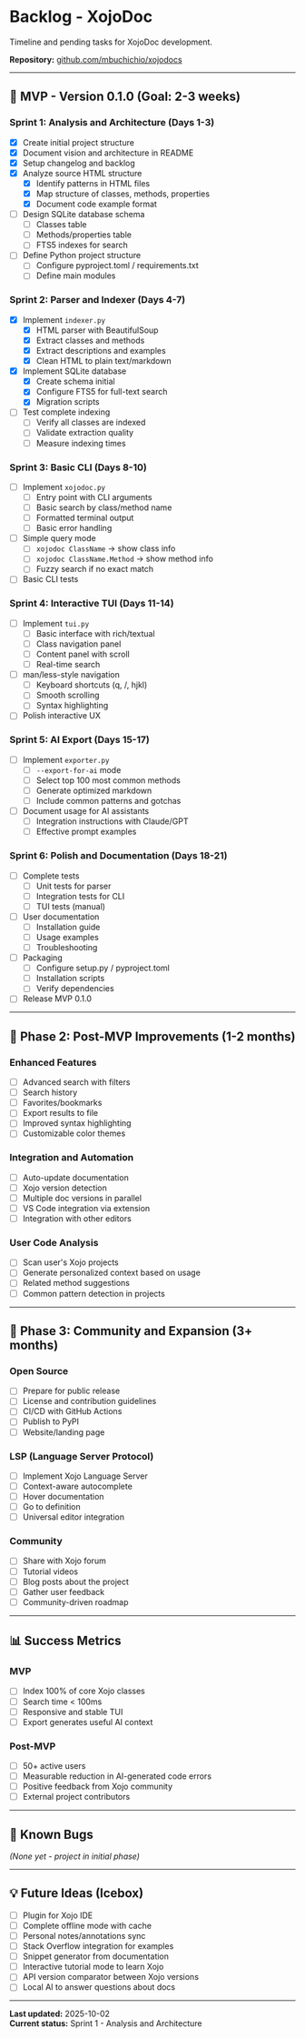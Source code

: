 # Backlog - XojoDoc

Timeline and pending tasks for XojoDoc development.

**Repository:** [github.com/mbuchichio/xojodocs](https://github.com/mbuchichio/xojodocs)

---

## 🎯 MVP - Version 0.1.0 (Goal: 2-3 weeks)

### Sprint 1: Analysis and Architecture (Days 1-3)
- [x] Create initial project structure
- [x] Document vision and architecture in README
- [x] Setup changelog and backlog
- [x] Analyze source HTML structure
  - [x] Identify patterns in HTML files
  - [x] Map structure of classes, methods, properties
  - [x] Document code example format
- [ ] Design SQLite database schema
  - [ ] Classes table
  - [ ] Methods/properties table
  - [ ] FTS5 indexes for search
- [ ] Define Python project structure
  - [ ] Configure pyproject.toml / requirements.txt
  - [ ] Define main modules

### Sprint 2: Parser and Indexer (Days 4-7)
- [x] Implement `indexer.py`
  - [x] HTML parser with BeautifulSoup
  - [x] Extract classes and methods
  - [x] Extract descriptions and examples
  - [x] Clean HTML to plain text/markdown
- [x] Implement SQLite database
  - [x] Create schema initial
  - [x] Configure FTS5 for full-text search
  - [x] Migration scripts
- [ ] Test complete indexing
  - [ ] Verify all classes are indexed
  - [ ] Validate extraction quality
  - [ ] Measure indexing times

### Sprint 3: Basic CLI (Days 8-10)
- [ ] Implement `xojodoc.py`
  - [ ] Entry point with CLI arguments
  - [ ] Basic search by class/method name
  - [ ] Formatted terminal output
  - [ ] Basic error handling
- [ ] Simple query mode
  - [ ] `xojodoc ClassName` → show class info
  - [ ] `xojodoc ClassName.Method` → show method info
  - [ ] Fuzzy search if no exact match
- [ ] Basic CLI tests

### Sprint 4: Interactive TUI (Days 11-14)
- [ ] Implement `tui.py`
  - [ ] Basic interface with rich/textual
  - [ ] Class navigation panel
  - [ ] Content panel with scroll
  - [ ] Real-time search
- [ ] man/less-style navigation
  - [ ] Keyboard shortcuts (q, /, hjkl)
  - [ ] Smooth scrolling
  - [ ] Syntax highlighting
- [ ] Polish interactive UX

### Sprint 5: AI Export (Days 15-17)
- [ ] Implement `exporter.py`
  - [ ] `--export-for-ai` mode
  - [ ] Select top 100 most common methods
  - [ ] Generate optimized markdown
  - [ ] Include common patterns and gotchas
- [ ] Document usage for AI assistants
  - [ ] Integration instructions with Claude/GPT
  - [ ] Effective prompt examples

### Sprint 6: Polish and Documentation (Days 18-21)
- [ ] Complete tests
  - [ ] Unit tests for parser
  - [ ] Integration tests for CLI
  - [ ] TUI tests (manual)
- [ ] User documentation
  - [ ] Installation guide
  - [ ] Usage examples
  - [ ] Troubleshooting
- [ ] Packaging
  - [ ] Configure setup.py / pyproject.toml
  - [ ] Installation scripts
  - [ ] Verify dependencies
- [ ] Release MVP 0.1.0

---

## 🚀 Phase 2: Post-MVP Improvements (1-2 months)

### Enhanced Features
- [ ] Advanced search with filters
- [ ] Search history
- [ ] Favorites/bookmarks
- [ ] Export results to file
- [ ] Improved syntax highlighting
- [ ] Customizable color themes

### Integration and Automation
- [ ] Auto-update documentation
- [ ] Xojo version detection
- [ ] Multiple doc versions in parallel
- [ ] VS Code integration via extension
- [ ] Integration with other editors

### User Code Analysis
- [ ] Scan user's Xojo projects
- [ ] Generate personalized context based on usage
- [ ] Related method suggestions
- [ ] Common pattern detection in projects

---

## 🌟 Phase 3: Community and Expansion (3+ months)

### Open Source
- [ ] Prepare for public release
- [ ] License and contribution guidelines
- [ ] CI/CD with GitHub Actions
- [ ] Publish to PyPI
- [ ] Website/landing page

### LSP (Language Server Protocol)
- [ ] Implement Xojo Language Server
- [ ] Context-aware autocomplete
- [ ] Hover documentation
- [ ] Go to definition
- [ ] Universal editor integration

### Community
- [ ] Share with Xojo forum
- [ ] Tutorial videos
- [ ] Blog posts about the project
- [ ] Gather user feedback
- [ ] Community-driven roadmap

---

## 📊 Success Metrics

### MVP
- [ ] Index 100% of core Xojo classes
- [ ] Search time < 100ms
- [ ] Responsive and stable TUI
- [ ] Export generates useful AI context

### Post-MVP
- [ ] 50+ active users
- [ ] Measurable reduction in AI-generated code errors
- [ ] Positive feedback from Xojo community
- [ ] External project contributors

---

## 🐛 Known Bugs

_(None yet - project in initial phase)_

---

## 💡 Future Ideas (Icebox)

- [ ] Plugin for Xojo IDE
- [ ] Complete offline mode with cache
- [ ] Personal notes/annotations sync
- [ ] Stack Overflow integration for examples
- [ ] Snippet generator from documentation
- [ ] Interactive tutorial mode to learn Xojo
- [ ] API version comparator between Xojo versions
- [ ] Local AI to answer questions about docs

---

**Last updated:** 2025-10-02  
**Current status:** Sprint 1 - Analysis and Architecture
